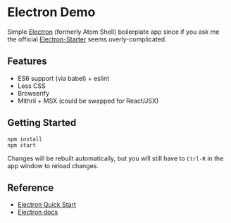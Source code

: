 # Electron Demo

Simple [Electron](https://github.com/atom/electron) (formerly Atom Shell) boilerplate app 
since if you ask me the official [Electron-Starter](https://github.com/atom/electron-starter) 
seems overly-complicated.  

## Features 

* ES6 support (via babel) + eslint
* Less CSS
* Browserify
* Mithril + MSX (could be swapped for React/JSX)

## Getting Started

```
npm install
npm start
```
Changes will be rebuilt automatically, but you will still have to `Ctrl-R` 
in the app window to reload changes.

## Reference

* [Electron Quick Start](https://github.com/atom/electron/blob/master/docs/tutorial/quick-start.md)
* [Electron docs](https://github.com/atom/electron/tree/master/docs)
